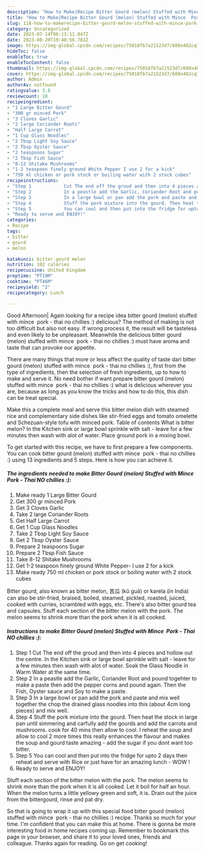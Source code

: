 ```yaml
---
description: "How to Make|Recipe Bitter Gourd (melon) Stuffed with Mince  Pork - Thai NO chillies :) {That is Simple"
title: "How to Make|Recipe Bitter Gourd (melon) Stuffed with Mince  Pork - Thai NO chillies :) {That is Simple"
slug: 118-how-to-makerecipe-bitter-gourd-melon-stuffed-with-mince-pork-thai-no-chillies-that-is-simple
category: Uncategorized
date: 2023-07-14T06:13:11.847Z
date: 2023-08-20T19:40:56.781Z
image: https://img-global.cpcdn.com/recipes/75018fb7a21523d7/680x482cq70/bitter-gourd-melon-stuffed-with-mince-pork-thai-no-chillies-recipe-main-photo.jpg
hideToc: false
enableToc: true
enableTocContent: false
thumbnail: https://img-global.cpcdn.com/recipes/75018fb7a21523d7/680x482cq70/bitter-gourd-melon-stuffed-with-mince-pork-thai-no-chillies-recipe-main-photo.jpg
cover: https://img-global.cpcdn.com/recipes/75018fb7a21523d7/680x482cq70/bitter-gourd-melon-stuffed-with-mince-pork-thai-no-chillies-recipe-main-photo.jpg
author: Admin
authorAv: notfound
ratingvalue: 3.8
reviewcount: 10
recipeingredient:
- "1 Large Bitter Gourd"
- "300 gr minced Pork"
- "3 Cloves Garlic"
- "2 large Coriander Roots"
- "Half Large Carrot"
- "1 Cup Glass Noodles"
- "2 Tbsp Light Soy Sauce"
- "2 Tbsp Oyster Sauce"
- "2 teaspoons Sugar"
- "2 Tbsp Fish Sauce"
- "8-12 Shitake Mushrooms"
- "1-2 teaspoon finely ground White Pepper I use 2 for a kick"
- "750 ml chicken or pork stock or boiling water with 2 stock cubes"
recipeinstructions:
- "Step 1            Cut The end off the groud and then into 4 pieces and hollow out the centre. In the Kitchen sink or large bowl sprinkle with salt - leave for a few minutes then wash with alot of water. Soak the Glass Noodle in Warm Water at the same time."
- "Step 2            In a peastle add the Garlic, Coriander Root and pound togehter to make a paste then add the pepper corns and pound again. Then the Fish, Oyster sauce and Soy to make a paste."
- "Step 3            In a large bowl or pan add the pork and paste and mix well together the chop the drained glass noodles into this (about 4cm long pieces) and mix well."
- "Step 4            Stuff the pork mixture into the gourd. Then heat the stock in large pan until simmering and carfully add the gourds and add the carrots and mushrooms. cook for 40 mins then allow to cool. I reheat the soup and allow to cool 2 more times this really enhances the flavour and makes the soup and gourd taste amazing - add the sugar if you dont want too bitter."
- "Step 5            You can cool and then put into the fridge for upto 2 days then reheat and serve with Rice or just have for an amazing lunch - WOW !"
- "Ready to serve and ENJOY!"
categories:
- Recipe
tags:
- bitter
- gourd
- melon

katakunci: bitter gourd melon 
nutrition: 102 calories
recipecuisine: United Kingdom
preptime: "PT19M"
cooktime: "PT46M"
recipeyield: "2"
recipecategory: Lunch

---
```



Good Afternoon| Again looking for a recipe idea bitter gourd (melon) stuffed with mince  pork - thai no chillies :) delicious? The method of making is not too difficult but also not easy. If wrong process it, the result will be tasteless and even likely to be unpleasant. Meanwhile the delicious bitter gourd (melon) stuffed with mince  pork - thai no chillies :) must have aroma and taste that can provoke our appetite.






There are many things that more or less affect the quality of taste dari bitter gourd (melon) stuffed with mince  pork - thai no chillies :), first from the type of ingredients, then the selection of fresh ingredients, up to how to make and serve it. No need bother if want prepare bitter gourd (melon) stuffed with mince  pork - thai no chillies :) what is delicious wherever you are, because as long as you know the tricks and how to do this, this dish can be treat  special.


Make this a complete meal and serve this bitter melon dish with steamed rice and complementary side dishes like stir-fried eggs and tomato omelette and Schezuan-style tofu with minced pork. Table of contents What is bitter melon? In the Kitchen sink or large bowl sprinkle with salt - leave for a few minutes then wash with alot of water. Place ground pork in a mixing bowl.


To get started with this recipe, we have to first prepare a few components. You can cook bitter gourd (melon) stuffed with mince  pork - thai no chillies :) using 13 ingredients and 5 steps. Here is how you can achieve it.

<!--inarticleads1-->

##### The ingredients needed to make Bitter Gourd (melon) Stuffed with Mince  Pork - Thai NO chillies :):

1. Make ready 1 Large Bitter Gourd
1. Get 300 gr minced Pork
1. Get 3 Cloves Garlic
1. Take 2 large Coriander Roots
1. Get Half Large Carrot
1. Get 1 Cup Glass Noodles
1. Take 2 Tbsp Light Soy Sauce
1. Get 2 Tbsp Oyster Sauce
1. Prepare 2 teaspoons Sugar
1. Prepare 2 Tbsp Fish Sauce
1. Take 8-12 Shitake Mushrooms
1. Get 1-2 teaspoon finely ground White Pepper- I use 2 for a kick
1. Make ready 750 ml chicken or pork stock or boiling water with 2 stock cubes


Bitter gourd, also known as bitter melon, 苦瓜 (kŭ guā) or karela (in India) can also be stir-fried, braised, boiled, steamed, pickled, roasted, juiced, cooked with curries, scrambled with eggs, etc. There&#39;s also bitter gourd tea and capsules. Stuff each section of the bitter melon with the pork. The melon seems to shrink more than the pork when it is all cooked. 

<!--inarticleads2-->

##### Instructions to make Bitter Gourd (melon) Stuffed with Mince  Pork - Thai NO chillies :):

1. Step 1            Cut The end off the groud and then into 4 pieces and hollow out the centre. In the Kitchen sink or large bowl sprinkle with salt - leave for a few minutes then wash with alot of water. Soak the Glass Noodle in Warm Water at the same time.
1. Step 2            In a peastle add the Garlic, Coriander Root and pound togehter to make a paste then add the pepper corns and pound again. Then the Fish, Oyster sauce and Soy to make a paste.
1. Step 3            In a large bowl or pan add the pork and paste and mix well together the chop the drained glass noodles into this (about 4cm long pieces) and mix well.
1. Step 4            Stuff the pork mixture into the gourd. Then heat the stock in large pan until simmering and carfully add the gourds and add the carrots and mushrooms. cook for 40 mins then allow to cool. I reheat the soup and allow to cool 2 more times this really enhances the flavour and makes the soup and gourd taste amazing - add the sugar if you dont want too bitter.
1. Step 5            You can cool and then put into the fridge for upto 2 days then reheat and serve with Rice or just have for an amazing lunch - WOW !
1. Ready to serve and ENJOY!

Stuff each section of the bitter melon with the pork. The melon seems to shrink more than the pork when it is all cooked. Let it boil for half an hour. When the melon turns a little yellowy green and soft, it is. Drain out the juice from the bittergourd, rinse and pat dry. 

So that is going to wrap it up with this special food bitter gourd (melon) stuffed with mince  pork - thai no chillies :) recipe. Thanks so much for your time. I'm confident that you can make this at home. There is gonna be more interesting food in home recipes coming up. Remember to bookmark this page in your browser, and share it to your loved ones, friends and colleague. Thanks again for reading. Go on get cooking!
